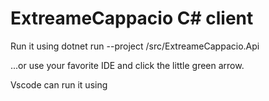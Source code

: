# ExtreameCappacio C# client

Run it using
dotnet run --project /src/ExtreameCappacio.Api

...or use your favorite IDE and click the little green arrow.

Vscode can run it using
